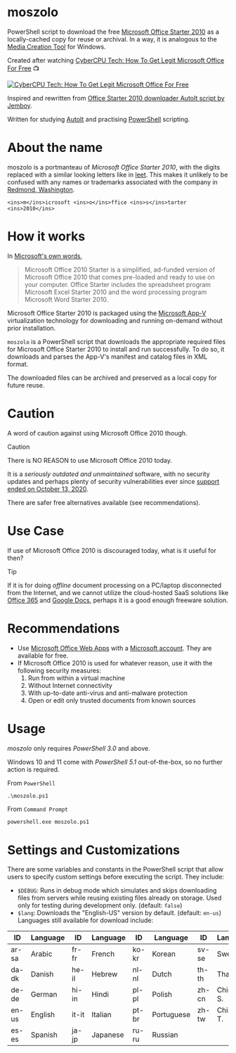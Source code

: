 # moszolo
PowerShell script to download the free 
[Microsoft Office Starter 2010][msoffice-starter-2010] as a locally-cached copy 
for reuse or archival. In a way, it is analogous to the 
[Media Creation Tool][media-creation-tool] for Windows.

Created after watching 
[CyberCPU Tech: How To Get Legit Microsoft Office For Free][cybercpu] :tv:

[![CyberCPU Tech: How To Get Legit Microsoft Office For Free](https://img.youtube.com/vi/ud0WTQcTgSE/0.jpg)][cybercpu]

Inspired and rewritten from 
[Office Starter 2010 downloader AutoIt script by Jemboy][downloader].

Written for studying [AutoIt][autoit] and practising [PowerShell][pwsh] 
scripting.

# About the name

moszolo is a portmanteau of *Microsoft Office Starter 2010*, with the digits 
replaced with a similar looking letters like in [leet][leet]. This makes it 
unlikely to be confused with any names or trademarks associated with the 
company in [Redmond, Washington][redmond].

```
<ins>m</ins>icrosoft <ins>o</ins>ffice <ins>s</ins>tarter <ins>2010</ins> 
```

# How it works

In [Microsoft's own words][msoffice-starter-2010],

> Microsoft Office 2010 Starter is a simplified, ad-funded version of Microsoft 
> Office 2010 that comes pre-loaded and ready to use on your computer. Office 
> Starter includes the spreadsheet program Microsoft Excel Starter 2010 and the 
> word processing program Microsoft Word Starter 2010.

Microsoft Office Starter 2010 is packaged using the [Microsoft App-V][ms-app-v] 
virtualization technology for downloading and running on-demand without prior 
installation.

`moszolo` is a PowerShell script that downloads the appropriate required files 
for Microsoft Office Starter 2010 to install and run successfully. To do so, it
downloads and parses the App-V's manifest and catalog files in XML format. 

The downloaded files can be archived and preserved as a local copy for future 
reuse.

# Caution

A word of caution against using Microsoft Office 2010 though.

> [!CAUTION]
>
> There is NO REASON to use Microsoft Office 2010 today.
>
> It is a *seriously outdated and unmaintained* software, with no security 
> updates and perhaps plenty of security vulnerabilities ever since 
> [support ended on October 13, 2020][support-end].
> 
> There are safer free alternatives available (see recommendations).

# Use Case

If use of Microsoft Office 2010 is discouraged today, what is it useful for 
then?

> [!TIP]
> If it is for doing *offline* document processing on a PC/laptop disconnected 
> from the Internet, and we cannot utilize the cloud-hosted SaaS solutions like 
> [Office 365][office-web-apps] and [Google Docs][gdocs], perhaps it is a good
> enough freeware solution.

# Recommendations

- Use [Microsoft Office Web Apps][office-web-apps] with a 
  [Microsoft account][ms-acct]. They are available for free.
- If Microsoft Office 2010 is used for whatever reason, use it with the 
  following security measures:
  1. Run from within a virtual machine
  2. Without Internet connectivity
  3. With up-to-date anti-virus and anti-malware protection
  4. Open or edit only trusted documents from known sources

# Usage

*moszolo* only requires *PowerShell 3.0* and above.

Windows 10 and 11 come with *PowerShell 5.1* out-of-the-box, so no further 
action is required.

From `PowerShell`

```pwsh
.\moszolo.ps1
```

From `Command Prompt`

```bat
powershell.exe moszolo.ps1
```

# Settings and Customizations

There are some variables and constants in the PowerShell script that allow users
to specify custom settings before executing the script. They include:

- `$DEBUG`: Runs in debug mode which simulates and skips downloading files from 
  servers while reusing existing files already on storage. Used only for 
  testing during development only. (default: `false`)
- `$lang`: Downloads the "English-US" version by default. (default: `en-us`)
  Languages still available for download include:

| ID    | Language   | ID    | Language   | ID    | Language   | ID    | Language   |
| ----- | ---------- | ----- | ---------- | ----- | ---------- | ----- | ---------- |
| ar-sa | Arabic     | fr-fr | French     | ko-kr | Korean     | sv-se | Swedish    |
| da-dk | Danish     | he-il | Hebrew     | nl-nl | Dutch      | th-th | Thai       |
| de-de | German     | hi-in | Hindi      | pl-pl | Polish     | zh-cn | Chinese S. |
| en-us | English    | it-it | Italian    | pt-br | Portuguese | zh-tw | Chinese T. |
| es-es | Spanish    | ja-jp | Japanese   | ru-ru | Russian    |       |            |

[media-creation-tool]: https://www.microsoft.com/en-us/software-download/windows10
[msoffice-starter-2010]: https://support.microsoft.com/en-gb/office/getting-started-with-office-starter-379fba5a-6d82-4e19-aa2e-d41627f5ea5e
[downloader]: https://www.autoitscript.com/forum/topic/205471-office-2010-starter-downloader/
[autoit]: https://www.autoitscript.com/site/
[leet]: https://en.wikipedia.org/wiki/Leet
[redmond]: https://en.wikipedia.org/wiki/Redmond,_Washington
[pwsh]: https://learn.microsoft.com/en-us/powershell/
[cybercpu]: https://www.youtube.com/watch?v=ud0WTQcTgSE
[ms-app-v]: https://en.wikipedia.org/wiki/Microsoft_App-V
[support-end]: https://support.microsoft.com/en-us/office/end-of-support-for-office-2010-3a3e45de-51ac-4944-b2ba-c2e415432789
[office-web-apps]: https://www.office.com/?ms.officeurl=webapps
[gdocs]: https://docs.google.com
[ms-acct]: https://account.microsoft.com/account/Account
